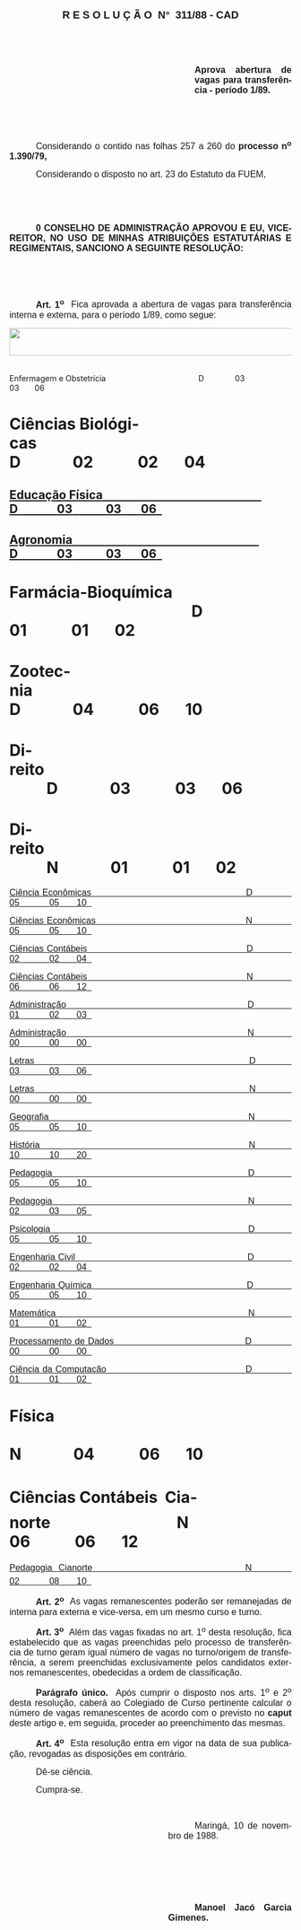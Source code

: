 <body lang=PT-BR style='tab-interval:35.45pt'>

<div class=Section1>

<p class=MsoNormal align=center style='text-align:center'><b style='mso-bidi-font-weight:
normal'><span style='font-size:14.0pt;mso-bidi-font-size:10.0pt;font-family:
Arial'>R E S O L U Ç Ã O<span style="mso-spacerun: yes">  </span>N°<span
style="mso-spacerun: yes">  </span>311/88 - CAD<o:p></o:p></span></b></p>

<p class=MsoNormal style='text-align:justify'><span style='font-size:12.0pt;
mso-bidi-font-size:10.0pt;font-family:Arial'><![if !supportEmptyParas]>&nbsp;<![endif]><o:p></o:p></span></p>

<p class=MsoNormal style='text-align:justify'><span style='font-size:12.0pt;
mso-bidi-font-size:10.0pt;font-family:Arial'><![if !supportEmptyParas]>&nbsp;<![endif]><o:p></o:p></span></p>

<p class=MsoNormal style='margin-left:248.1pt;text-align:justify'><b><span
style='font-size:12.0pt;mso-bidi-font-size:10.0pt;font-family:Arial'>Aprova
abertura de vagas para transferência - período 1/89.<o:p></o:p></span></b></p>

<p class=MsoNormal style='text-align:justify'><span style='font-size:12.0pt;
mso-bidi-font-size:10.0pt;font-family:Arial'><![if !supportEmptyParas]>&nbsp;<![endif]><o:p></o:p></span></p>

<p class=MsoNormal style='text-align:justify'><span style='font-size:12.0pt;
mso-bidi-font-size:10.0pt;font-family:Arial'><![if !supportEmptyParas]>&nbsp;<![endif]><o:p></o:p></span></p>

<p class=MsoNormal style='text-align:justify;text-indent:35.4pt'><span
style='font-size:12.0pt;mso-bidi-font-size:10.0pt;font-family:Arial'>Considerando
o contido nas folhas 257 a 260 do <b>processo n<sup>o</sup> 1.390/79,</b><o:p></o:p></span></p>

<p class=MsoNormal style='text-align:justify;text-indent:35.4pt'><span
style='font-size:12.0pt;mso-bidi-font-size:10.0pt;font-family:Arial'>Considerando
o disposto no art. 23 do Estatuto da FUEM,<o:p></o:p></span></p>

<p class=MsoNormal style='text-align:justify'><span style='font-size:12.0pt;
mso-bidi-font-size:10.0pt;font-family:Arial'><![if !supportEmptyParas]>&nbsp;<![endif]><o:p></o:p></span></p>

<p class=MsoNormal style='text-align:justify'><span style='font-size:12.0pt;
mso-bidi-font-size:10.0pt;font-family:Arial'><![if !supportEmptyParas]>&nbsp;<![endif]><o:p></o:p></span></p>

<p class=MsoNormal style='text-align:justify;text-indent:35.4pt'><b><span
style='font-size:12.0pt;mso-bidi-font-size:10.0pt;font-family:Arial'>0 CONSELHO
DE ADMINISTRAÇÃO APROVOU E EU, VICE-REITOR, NO USO DE MINHAS ATRIBUIÇÕES
ESTATUTÁRIAS E REGIMENTAIS, SANCIONO A SEGUINTE RESOLUÇÃO:<o:p></o:p></span></b></p>

<p class=MsoNormal style='text-align:justify'><span style='font-size:12.0pt;
mso-bidi-font-size:10.0pt;font-family:Arial'><![if !supportEmptyParas]>&nbsp;<![endif]><o:p></o:p></span></p>

<p class=MsoNormal style='text-align:justify'><span style='font-size:12.0pt;
mso-bidi-font-size:10.0pt;font-family:Arial'><![if !supportEmptyParas]>&nbsp;<![endif]><o:p></o:p></span></p>

<p class=MsoNormal style='text-align:justify;text-indent:35.4pt'><b><span
style='font-size:12.0pt;mso-bidi-font-size:10.0pt;font-family:Arial'>Art. 1<sup>o</sup></span></b><span
style='font-size:12.0pt;mso-bidi-font-size:10.0pt;font-family:Arial'><span
style="mso-spacerun: yes">  </span>Fica aprovada a abertura de vagas para
transferência interna e externa, para o período 1/89, como segue:<o:p></o:p></span></p>

<p class=MsoNormal style='text-align:justify'><span style='font-size:12.0pt;
mso-bidi-font-size:10.0pt;font-family:Arial'><!--[if gte vml 1]><v:shapetype
 id="_x0000_t75" coordsize="21600,21600" o:spt="75" o:preferrelative="t"
 path="m@4@5l@4@11@9@11@9@5xe" filled="f" stroked="f">
 <v:stroke joinstyle="miter"/>
 <v:formulas>
  <v:f eqn="if lineDrawn pixelLineWidth 0"/>
  <v:f eqn="sum @0 1 0"/>
  <v:f eqn="sum 0 0 @1"/>
  <v:f eqn="prod @2 1 2"/>
  <v:f eqn="prod @3 21600 pixelWidth"/>
  <v:f eqn="prod @3 21600 pixelHeight"/>
  <v:f eqn="sum @0 0 1"/>
  <v:f eqn="prod @6 1 2"/>
  <v:f eqn="prod @7 21600 pixelWidth"/>
  <v:f eqn="sum @8 21600 0"/>
  <v:f eqn="prod @7 21600 pixelHeight"/>
  <v:f eqn="sum @10 21600 0"/>
 </v:formulas>
 <v:path o:extrusionok="f" gradientshapeok="t" o:connecttype="rect"/>
 <o:lock v:ext="edit" aspectratio="t"/>
</v:shapetype><v:shape id="_x0000_i1048" type="#_x0000_t75" style='width:420.75pt;
 height:36.75pt' fillcolor="window">
 <v:imagedata src="./311cad88_arquivos/image001.png" o:title="CLP4194_Pic2"/>
</v:shape><![endif]--><![if !vml]><img width=561 height=49
src="./311cad88_arquivos/image002.jpg" v:shapes="_x0000_i1048"><![endif]><span
style="mso-spacerun: yes"> </span><o:p></o:p></span></p>

<p class=MsoCaption style='tab-stops:262.25pt 11.0cm 361.45pt 14.0cm 418.15pt'>Enfermagem
e Obstetrícia<span style='mso-tab-count:1'>                                          </span>D<span
style='mso-tab-count:1'>              </span>03<span style='mso-tab-count:1'>            </span>03<span
style='mso-tab-count:1'>       </span>06<span style='mso-tab-count:1'>   </span></p>

<h1 style='tab-stops:262.25pt 11.0cm 361.45pt 14.0cm 418.15pt'>Ciências
Biológicas<span style='mso-tab-count:1'>                                                     </span>D<span
style='mso-tab-count:1'>              </span>02<span style='mso-tab-count:1'>            </span>02<span
style='mso-tab-count:1'>       </span>04<span style='mso-tab-count:1'>   </span></h1>

<h2 style='tab-stops:262.25pt 11.0cm 361.45pt 14.0cm 418.15pt'><u>Educação
Física<span style='mso-tab-count:1'>                                                          </span>D<span
style='mso-tab-count:1'>              </span>03<span style='mso-tab-count:1'>            </span>03<span
style='mso-tab-count:1'>       </span>06<span style='mso-tab-count:1'>   </span><o:p></o:p></u></h2>

<h2 style='tab-stops:262.25pt 11.0cm 361.45pt 14.0cm 418.15pt'><u>Agronomia<span
style='mso-tab-count:1'>                                                                    </span>D<span
style='mso-tab-count:1'>              </span>03<span style='mso-tab-count:1'>            </span>03<span
style='mso-tab-count:1'>       </span>06<span style='mso-tab-count:1'>   </span><o:p></o:p></u></h2>

<h1 style='tab-stops:262.25pt 11.0cm 361.45pt 14.0cm 418.15pt'>Farmácia-Bioquímica
<span style='mso-tab-count:1'>                                                 </span>D
<span style='mso-tab-count:1'>             </span>01<span style='mso-tab-count:
1'>            </span>01<span style='mso-tab-count:1'>       </span>02<span
style='mso-tab-count:1'>   </span></h1>

<h1 style='tab-stops:262.25pt 11.0cm 361.45pt 14.0cm 418.15pt'>Zootecnia<span
style='mso-tab-count:1'>                                                                      </span>D<span
style='mso-tab-count:1'>              </span>04<span style='mso-tab-count:1'>            </span>06<span
style='mso-tab-count:1'>       </span>10<span style='mso-tab-count:1'>   </span></h1>

<h1 style='tab-stops:262.25pt 11.0cm 361.45pt 14.0cm 418.15pt'>Direito<span
style='mso-tab-count:1'>                                                                            </span>D<span
style='mso-tab-count:1'>              </span>03<span style='mso-tab-count:1'>            </span>03<span
style='mso-tab-count:1'>       </span>06<span style='mso-tab-count:1'>   </span></h1>

<h1 style='tab-stops:262.25pt 11.0cm 361.45pt 14.0cm 418.15pt'>Direito<span
style='mso-tab-count:1'>                                                                            </span>N<span
style='mso-tab-count:1'>              </span>01<span style='mso-tab-count:1'>            </span>01<span
style='mso-tab-count:1'>       </span>02<span style='mso-tab-count:1'>   </span></h1>

<p class=MsoNormal style='text-align:justify;tab-stops:262.25pt 11.0cm 361.5pt 14.0cm 418.15pt 15.0cm'><u><span
style='font-size:12.0pt;mso-bidi-font-size:10.0pt;font-family:Arial'>Ciência
Econômicas<span style='mso-tab-count:1'>                                                   </span>D<span
style='mso-tab-count:1'>              </span>05<span style='mso-tab-count:1'>            </span>05<span
style='mso-tab-count:1'>       </span>10<span style='mso-tab-count:1'>   </span><o:p></o:p></span></u></p>

<p class=MsoNormal style='text-align:justify;tab-stops:262.25pt 11.0cm 361.5pt 14.0cm 418.15pt 15.0cm'><u><span
style='font-size:12.0pt;mso-bidi-font-size:10.0pt;font-family:Arial'>Ciências
Econômicas<span style='mso-tab-count:1'>                                                 </span>N<span
style='mso-tab-count:1'>              </span>05<span style='mso-tab-count:1'>            </span>05<span
style='mso-tab-count:1'>       </span>10<span style='mso-tab-count:1'>   </span><o:p></o:p></span></u></p>

<p class=MsoNormal style='text-align:justify;tab-stops:262.25pt 11.0cm 361.5pt 14.0cm 418.15pt 15.0cm'><u><span
style='font-size:12.0pt;mso-bidi-font-size:10.0pt;font-family:Arial'>Ciências
Contábeis<span style='mso-tab-count:1'>                                                     </span>D<span
style='mso-tab-count:1'>              </span>02<span style='mso-tab-count:1'>            </span>02<span
style='mso-tab-count:1'>       </span>04<span style='mso-tab-count:1'>   </span><o:p></o:p></span></u></p>

<p class=MsoNormal style='text-align:justify;tab-stops:262.25pt 11.0cm 361.5pt 14.0cm 418.15pt 15.0cm'><u><span
style='font-size:12.0pt;mso-bidi-font-size:10.0pt;font-family:Arial'>Ciências
Contábeis<span style='mso-tab-count:1'>                                                     </span>N<span
style='mso-tab-count:1'>              </span>06<span style='mso-tab-count:1'>            </span>06<span
style='mso-tab-count:1'>       </span>12<span style='mso-tab-count:1'>   </span><o:p></o:p></span></u></p>

<p class=MsoNormal style='text-align:justify;tab-stops:262.25pt 11.0cm 361.5pt 14.0cm 418.15pt 15.0cm'><u><span
style='font-size:12.0pt;mso-bidi-font-size:10.0pt;font-family:Arial'>Administração<span
style='mso-tab-count:1'>                                                              </span>D<span
style='mso-tab-count:1'>              </span>01<span style='mso-tab-count:1'>            </span>02<span
style='mso-tab-count:1'>       </span>03<span style='mso-tab-count:1'>   </span><o:p></o:p></span></u></p>

<p class=MsoNormal style='text-align:justify;tab-stops:262.25pt 11.0cm 361.5pt 14.0cm 418.15pt 15.0cm'><u><span
style='font-size:12.0pt;mso-bidi-font-size:10.0pt;font-family:Arial'>Administração<span
style='mso-tab-count:1'>                                                              </span>N<span
style='mso-tab-count:1'>              </span>00<span style='mso-tab-count:1'>            </span>00<span
style='mso-tab-count:1'>       </span>00<span style='mso-tab-count:1'>   </span><o:p></o:p></span></u></p>

<p class=MsoNormal style='text-align:justify;tab-stops:262.25pt 11.0cm 361.5pt 14.0cm 418.15pt 15.0cm'><u><span
style='font-size:12.0pt;mso-bidi-font-size:10.0pt;font-family:Arial'>Letras<span
style='mso-tab-count:1'>                                                                             </span>D<span
style='mso-tab-count:1'>              </span>03<span style='mso-tab-count:1'>            </span>03<span
style='mso-tab-count:1'>       </span>06<span style='mso-tab-count:1'>   </span><o:p></o:p></span></u></p>

<p class=MsoNormal style='text-align:justify;tab-stops:262.25pt 11.0cm 361.5pt 14.0cm 418.15pt 15.0cm'><u><span
style='font-size:12.0pt;mso-bidi-font-size:10.0pt;font-family:Arial'>Letras<span
style='mso-tab-count:1'>                                                                             </span>N<span
style='mso-tab-count:1'>              </span>00<span style='mso-tab-count:1'>            </span>00<span
style='mso-tab-count:1'>       </span>00<span style='mso-tab-count:1'>   </span><o:p></o:p></span></u></p>

<p class=MsoNormal style='text-align:justify;tab-stops:262.25pt 11.0cm 361.5pt 14.0cm 418.15pt 15.0cm'><u><span
style='font-size:12.0pt;mso-bidi-font-size:10.0pt;font-family:Arial'>Geografia<span
style='mso-tab-count:1'>                                                                      </span>N<span
style='mso-tab-count:1'>              </span>05<span style='mso-tab-count:1'>            </span>05<span
style='mso-tab-count:1'>       </span>10<span style='mso-tab-count:1'>   </span><o:p></o:p></span></u></p>

<p class=MsoNormal style='text-align:justify;tab-stops:262.25pt 11.0cm 361.5pt 14.0cm 418.15pt 15.0cm'><u><span
style='font-size:12.0pt;mso-bidi-font-size:10.0pt;font-family:Arial'>História<span
style='mso-tab-count:1'>                                                                          </span>N<span
style='mso-tab-count:1'>              </span>10<span style='mso-tab-count:1'>            </span>10<span
style='mso-tab-count:1'>       </span>20<span style='mso-tab-count:1'>   </span><o:p></o:p></span></u></p>

<p class=MsoNormal style='text-align:justify;tab-stops:262.25pt 11.0cm 361.5pt 14.0cm 418.15pt 15.0cm'><u><span
style='font-size:12.0pt;mso-bidi-font-size:10.0pt;font-family:Arial'>Pedagogia<span
style='mso-tab-count:1'>                                                                    </span>D<span
style='mso-tab-count:1'>              </span>05<span style='mso-tab-count:1'>            </span>05<span
style='mso-tab-count:1'>       </span>10<span style='mso-tab-count:1'>   </span><o:p></o:p></span></u></p>

<p class=MsoNormal style='text-align:justify;tab-stops:262.25pt 11.0cm 361.5pt 14.0cm 418.15pt 15.0cm'><u><span
style='font-size:12.0pt;mso-bidi-font-size:10.0pt;font-family:Arial'>Pedagogia<span
style='mso-tab-count:1'>                                                                    </span>N<span
style='mso-tab-count:1'>              </span>02<span style='mso-tab-count:1'>            </span>03<span
style='mso-tab-count:1'>       </span>05<span style='mso-tab-count:1'>   </span></span></u><span
style='font-size:12.0pt;mso-bidi-font-size:10.0pt;font-family:Arial'><o:p></o:p></span></p>

<p class=MsoNormal style='text-align:justify;tab-stops:262.25pt 11.0cm 361.5pt 14.0cm 418.15pt 15.0cm'><u><span
style='font-size:12.0pt;mso-bidi-font-size:10.0pt;font-family:Arial'>Psicologia<span
style='mso-tab-count:1'>                                                                     </span>D<span
style='mso-tab-count:1'>              </span>05<span style='mso-tab-count:1'>            </span>05<span
style='mso-tab-count:1'>       </span>10<span style='mso-tab-count:1'>   </span><o:p></o:p></span></u></p>

<p class=MsoNormal style='text-align:justify;tab-stops:262.25pt 11.0cm 361.5pt 14.0cm 418.15pt 15.0cm'><u><span
style='font-size:12.0pt;mso-bidi-font-size:10.0pt;font-family:Arial'>Engenharia
Civil<span style='mso-tab-count:1'>                                                           </span>D<span
style='mso-tab-count:1'>              </span>02<span style='mso-tab-count:1'>            </span>02<span
style='mso-tab-count:1'>       </span>04<span style='mso-tab-count:1'>   </span><o:p></o:p></span></u></p>

<p class=MsoNormal style='text-align:justify;tab-stops:262.25pt 11.0cm 361.5pt 14.0cm 418.15pt 15.0cm'><u><span
style='font-size:12.0pt;mso-bidi-font-size:10.0pt;font-family:Arial'>Engenharia
Química<span style='mso-tab-count:1'>                                                    </span>D<span
style='mso-tab-count:1'>              </span>05<span style='mso-tab-count:1'>            </span>05<span
style='mso-tab-count:1'>       </span>10<span style='mso-tab-count:1'>   </span><o:p></o:p></span></u></p>

<p class=MsoNormal style='text-align:justify;tab-stops:262.25pt 11.0cm 361.5pt 14.0cm 418.15pt 15.0cm'><u><span
style='font-size:12.0pt;mso-bidi-font-size:10.0pt;font-family:Arial'>Matemática<span
style='mso-tab-count:1'>                                                                   </span>N<span
style='mso-tab-count:1'>              </span>01<span style='mso-tab-count:1'>            </span>01<span
style='mso-tab-count:1'>       </span>02<span style='mso-tab-count:1'>   </span><o:p></o:p></span></u></p>

<p class=MsoNormal style='text-align:justify;tab-stops:262.25pt 11.0cm 361.5pt 14.0cm 418.15pt 15.0cm'><u><span
style='font-size:12.0pt;mso-bidi-font-size:10.0pt;font-family:Arial'>Processamento
de Dados<span style='mso-tab-count:1'>                                          </span>D<span
style='mso-tab-count:1'>              </span>00<span style='mso-tab-count:1'>            </span>00<span
style='mso-tab-count:1'>       </span>00<span style='mso-tab-count:1'>   </span><o:p></o:p></span></u></p>

<p class=MsoNormal style='text-align:justify;tab-stops:262.25pt 11.0cm 361.5pt 14.0cm 418.15pt 15.0cm'><u><span
style='font-size:12.0pt;mso-bidi-font-size:10.0pt;font-family:Arial'>Ciência da
Computação<span style='mso-tab-count:1'>                                             </span>D<span
style='mso-tab-count:1'>              </span>01<span style='mso-tab-count:1'>            </span>01<span
style='mso-tab-count:1'>       </span>02<span style='mso-tab-count:1'>   </span><o:p></o:p></span></u></p>

<h1 style='tab-stops:262.25pt 11.0cm 361.5pt 14.0cm 418.15pt 15.0cm'>Física <span
style='mso-tab-count:1'>                                                                            </span>N<span
style='mso-tab-count:1'>              </span>04<span style='mso-tab-count:1'>            </span>06<span
style='mso-tab-count:1'>       </span>10<span style='mso-tab-count:1'>   </span></h1>

<h1 style='tab-stops:262.25pt 11.0cm 361.5pt 14.0cm 418.15pt 15.0cm'>Ciências
Contábeis  Cianorte<span style='mso-tab-count:1'>                                  </span>N<span
style='mso-tab-count:1'>              </span>06<span style='mso-tab-count:1'>            </span>06<span
style='mso-tab-count:1'>       </span>12<span style='mso-tab-count:1'>   </span></h1>

<p class=MsoNormal style='text-align:justify;tab-stops:262.25pt 11.0cm 361.5pt 14.0cm 418.15pt 15.0cm'><u><span
style='font-size:12.0pt;mso-bidi-font-size:10.0pt;font-family:Arial'>Pedagogia
 Cianorte<span style='mso-tab-count:1'>                                                 </span>N<span
style='mso-tab-count:1'>              </span>02<span style='mso-tab-count:1'>            </span>08<span
style='mso-tab-count:1'>       </span>10<span style='mso-tab-count:1'>   </span></span></u><span
style='font-size:12.0pt;mso-bidi-font-size:10.0pt;font-family:Arial'> <o:p></o:p></span></p>

<p class=MsoNormal style='text-align:justify;text-indent:35.45pt'><b><span
style='font-size:12.0pt;mso-bidi-font-size:10.0pt;font-family:Arial'>Art. 2<sup>o</sup></span></b><span
style='font-size:12.0pt;mso-bidi-font-size:10.0pt;font-family:Arial'><span
style="mso-spacerun: yes">  </span>As vagas remanescentes poderão ser
remanejadas de interna para externa e vice-versa, em um mesmo curso e turno.<o:p></o:p></span></p>

<p class=MsoNormal style='text-align:justify;text-indent:35.45pt'><b><span
style='font-size:12.0pt;mso-bidi-font-size:10.0pt;font-family:Arial'>Art. 3<sup>o</sup></span></b><span
style='font-size:12.0pt;mso-bidi-font-size:10.0pt;font-family:Arial'><span
style="mso-spacerun: yes">  </span>Além das vagas fixadas no art. 1<sup>o</sup>
desta resolução, fica estabelecido que as vagas preenchidas pelo processo de
transferência de turno geram igual número de vagas no turno/origem de
transferência, a serem preenchidas exclusivamente pelos candidatos externos
remanescentes, obedecidas a ordem de classificação.<o:p></o:p></span></p>

<p class=MsoNormal style='text-align:justify;text-indent:35.45pt'><b><span
style='font-size:12.0pt;mso-bidi-font-size:10.0pt;font-family:Arial'>Parágrafo
único.</span></b><span style='font-size:12.0pt;mso-bidi-font-size:10.0pt;
font-family:Arial'><span style="mso-spacerun: yes">  </span>Após cumprir o
disposto nos arts. 1<sup>o</sup> e 2<sup>o</sup> desta resolução, caberá ao
Colegiado de Curso pertinente calcular o número de vagas remanescentes de
acordo com o previsto no <b style='mso-bidi-font-weight:normal'>caput </b>deste
artigo e, em seguida, proceder ao preenchimento das mesmas.<o:p></o:p></span></p>

<p class=MsoNormal style='text-align:justify;text-indent:35.45pt'><b><span
style='font-size:12.0pt;mso-bidi-font-size:10.0pt;font-family:Arial'>Art. 4<sup>o</sup></span></b><span
style='font-size:12.0pt;mso-bidi-font-size:10.0pt;font-family:Arial'><span
style="mso-spacerun: yes">  </span>Esta resolução entra em vigor na data de sua
publicação, revogadas as disposições em contrário.<o:p></o:p></span></p>

<p class=MsoNormal style='text-align:justify;text-indent:35.45pt'><span
style='font-size:12.0pt;mso-bidi-font-size:10.0pt;font-family:Arial'>Dê-se
ciência.<o:p></o:p></span></p>

<p class=MsoNormal style='text-align:justify;text-indent:35.45pt'><span
style='font-size:12.0pt;mso-bidi-font-size:10.0pt;font-family:Arial'>Cumpra-se.<o:p></o:p></span></p>

<p class=MsoNormal style='text-align:justify'><span style='font-size:12.0pt;
mso-bidi-font-size:10.0pt;font-family:Arial'><![if !supportEmptyParas]>&nbsp;<![endif]><o:p></o:p></span></p>

<p class=MsoNormal style='margin-left:212.7pt;text-align:justify;text-indent:
35.45pt'><span style='font-size:12.0pt;mso-bidi-font-size:10.0pt;font-family:
Arial'>Maringá, 10 de novembro de 1988.<o:p></o:p></span></p>

<p class=MsoNormal style='margin-left:212.7pt;text-align:justify;text-indent:
35.45pt'><span style='font-size:12.0pt;mso-bidi-font-size:10.0pt;font-family:
Arial'><![if !supportEmptyParas]>&nbsp;<![endif]><o:p></o:p></span></p>

<p class=MsoNormal style='margin-left:212.7pt;text-align:justify;text-indent:
35.45pt'><span style='font-size:12.0pt;mso-bidi-font-size:10.0pt;font-family:
Arial'><![if !supportEmptyParas]>&nbsp;<![endif]><o:p></o:p></span></p>

<p class=MsoNormal style='margin-left:212.7pt;text-align:justify;text-indent:
35.45pt'><span style='font-size:12.0pt;mso-bidi-font-size:10.0pt;font-family:
Arial'><![if !supportEmptyParas]>&nbsp;<![endif]><o:p></o:p></span></p>

<p class=MsoNormal style='margin-left:212.7pt;text-align:justify;text-indent:
35.45pt'><b><span lang=ES-TRAD style='font-size:12.0pt;mso-bidi-font-size:10.0pt;
font-family:Arial;mso-ansi-language:ES-TRAD'>Manoel Jacó Garcia Gimenes.<o:p></o:p></span></b></p>

</div>

</body>
